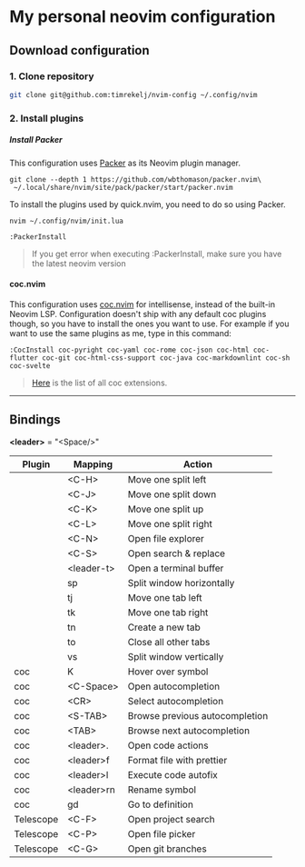 # My personal neovim configuration

## Download configuration

### 1. Clone repository

```sh
git clone git@github.com:timrekelj/nvim-config ~/.config/nvim
```

### 2. Install plugins

##### Install Packer

This configuration uses [Packer](https://github.com/wbthomason/packer.nvim) as its
Neovim plugin manager.

```
git clone --depth 1 https://github.com/wbthomason/packer.nvim\
 ~/.local/share/nvim/site/pack/packer/start/packer.nvim
```

To install the plugins used by quick.nvim, you need to do so using Packer.

```
nvim ~/.config/nvim/init.lua
```

```
:PackerInstall
```

> If you get error when executing :PackerInstall, make sure you have the latest neovim version

#### coc.nvim

This configuration uses [coc.nvim](https://github.com/neoclide/coc.nvim) for
intellisense, instead of the built-in Neovim LSP.
Configuration doesn't ship with any default coc plugins though, so you have to
install the ones you want to use. For example if you want to use the same plugins as me, type in this command:

```
:CocInstall coc-pyright coc-yaml coc-rome coc-json coc-html coc-flutter coc-git coc-html-css-support coc-java coc-markdownlint coc-sh coc-svelte 
```
> [Here](https://github.com/neoclide/coc.nvim/wiki/Using-coc-extensions#implemented-coc-extensions) is the list of all coc extensions.
---


## Bindings

**\<leader\>** = "\<Space/\>"

| Plugin    | Mapping      | Action                         |
| --------- | ------------ | ------------------------------ |
|           | \<C-H\>      | Move one split left            |
|           | \<C-J\>      | Move one split down            |
|           | \<C-K\>      | Move one split up              |
|           | \<C-L\>      | Move one split right           |
|           | \<C-N\>      | Open file explorer             |
|           | \<C-S\>      | Open search & replace          |
|           | \<leader-t\> | Open a terminal buffer         |
|           | sp           | Split window horizontally      |
|           | tj           | Move one tab left              |
|           | tk           | Move one tab right             |
|           | tn           | Create a new tab               |
|           | to           | Close all other tabs           |
|           | vs           | Split window vertically        |
| coc       | K            | Hover over symbol              |
| coc       | \<C-Space\>  | Open autocompletion            |
| coc       | \<CR\>       | Select autocompletion          |
| coc       | \<S-TAB\>    | Browse previous autocompletion |
| coc       | \<TAB\>      | Browse next autocompletion     |
| coc       | \<leader\>.  | Open code actions              |
| coc       | \<leader\>f  | Format file with prettier      |
| coc       | \<leader\>l  | Execute code autofix           |
| coc       | \<leader\>rn | Rename symbol                  |
| coc       | gd           | Go to definition               |
| Telescope | \<C-F\>      | Open project search            |
| Telescope | \<C-P\>      | Open file picker               |
| Telescope | \<C-G\>      | Open git branches              |
